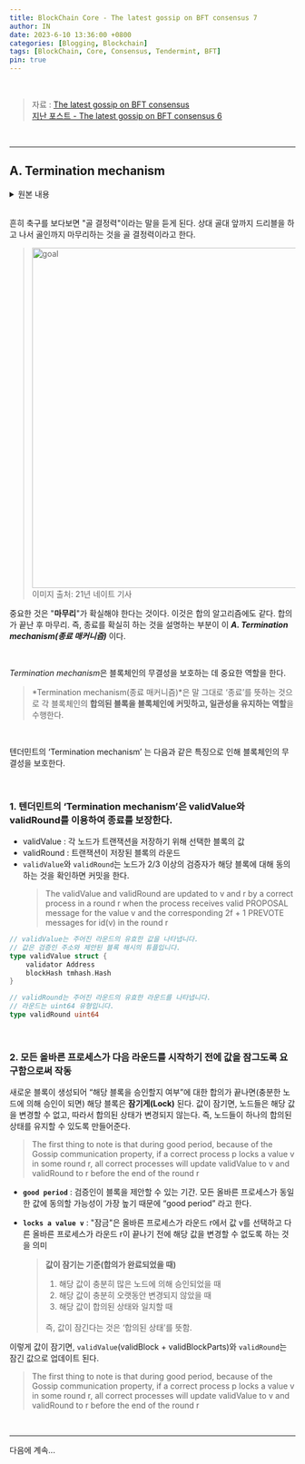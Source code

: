 ```yaml
---
title: BlockChain Core - The latest gossip on BFT consensus 7
author: IN
date: 2023-6-10 13:36:00 +0800
categories: [Blogging, Blockchain]
tags: [BlockChain, Core, Consensus, Tendermint, BFT]
pin: true
---
```


<br />

> 자료 : [The latest gossip on BFT consensus](https://in-nft.s3.ap-northeast-2.amazonaws.com/The+latest+gossip+on+BFT+consensus.pdf)
> <br />
> [지난 포스트 - The latest gossip on BFT consensus 6](https://in63119.github.io/posts/CoreStudyTendermint6/)

<br />

---

## A. Termination mechanism

<details>
<summary>원본 내용</summary>
<div markdown="1">
  
## A. Termination mechanism
<br />
  Tendermint ensures termination by a novel mechanism that benefits from the gossip based nature of communication (see Gossip communication property). It requires managing two additional variables, validV alue and validRound that are then used by the proposer during the propose step as explained above. The validValue
and validRound are updated to v and r by a correct process in a round r when the process receives valid PROPOSAL message for the value v and the corresponding 2f + 1 PREVOTE messages for id(v) in the round r (see the rule at line 36).
  We now give briefly the intuition how managing and proposing validValue and validRound ensures termination. Formal treatment is left for Section IV.
  The first thing to note is that during good period, because of the Gossip communication property, if a correct process p locks a value v in some round r, all correct processes will update validValue to v and validRound to r before the end of the round r (we prove this formally in the Section IV). The intuition is that messages that led to p locking a value v in the round r will be gossiped to all correct processes before the end of the round r, so it will update validV alue and validRound (the line 36).
  Therefore, if a correct process locks some value during good period, validV alue and validRound are updated by all correct processes so that the value proposed in the following rounds will be acceptable by all correct processes. Note that it could happen that during good period, no correct process locks a value, but some correct process q updates validV alue and validRound during some round. As no correct process locks a value in this case, validV alueq and validRoundq will also be acceptable by all correct processes as validRoundq > lockedRoundc for every correct process c and as the Gossip communication property ensures that the corresponding PREVOTE messages that q received in the round validRoundq are received by all correct processes ∆ time later.
  Finally, it could happen that after GST, there is a long sequence of rounds in which no correct process neither locks a value nor update validV alue and validRound. In this case, during this sequence of rounds, the proposed value suggested by correct processes was not accepted by all correct processes. Note that this sequence of rounds is always finite as at the beginning of every round there is at least a single correct process c such that validV aluec and validRoundc are acceptable by every correct process. This is true as there exists a correct process c such that for every other correct process p, validRoundc > lockedRoundp or validV aluec = lockedV aluep. This is true as c is the process that has locked a value in the most recent round among all correct processes (or no correct process locked any value). Therefore, eventually c will be the proper in some round and the proposed value will be accepted by all correct processes, terminating therefore this sequence of rounds.
  Therefore, updating validV alue and validRound variables, and the Gossip communication property, together ensures that eventually, during the good period, there exists a round with a correct proposer whose proposed value will be accepted by all correct processes, and all correct processes will terminate in that round. Note that this mechanism, contrary to the common termination mechanism illustrated in the Figure 1, does not require exchanging any additional information in addition to messages already sent as part of what is normally being called ”normal” case.
</div>
</details>

<br />

흔히 축구를 보다보면 "골 결정력"이라는 말을 듣게 된다. 상대 골대 앞까지 드리블을 하고 나서 골인까지 마무리하는 것을 골 결정력이라고 한다.
> <img src="https://github.com/in63119/in63119.github.io/assets/65399118/9cfdb93d-7994-4357-a646-eca67cff6cb3" alt="goal" width="600"/>
> <br />
> 이미지 출처: 21년 네이트 기사

중요한 것은 "**마무리**"가 확실해야 한다는 것이다. 이것은 합의 알고리즘에도 같다. 합의가 끝난 후 마무리. 즉, 종료를 확실히 하는 것을 설명하는 부분이 이 ***A. Termination mechanism(종료 매커니즘)*** 이다.

<br />

*Termination mechanism*은 블록체인의 무결성을 보호하는 데 중요한 역할을 한다. 
> *Termination mechanism(종료 매커니즘)*은 말 그대로 ‘종료’를 뜻하는 것으로 각 블록체인의 **합의된 블록을 블록체인에 커밋하고, 일관성을 유지하는 역할**을 수행한다.

<br />

텐더민트의 ‘Termination mechanism’ 는 다음과 같은 특징으로 인해 블록체인의 무결성을 보호한다.

<br />

### 1. 텐더민트의 ‘Termination mechanism’은 validValue와 validRound를  이용하여 종료를 보장한다.
- validValue : 각 노드가 트랜잭션을 저장하기 위해 선택한 블록의 값
- validRound : 트랜잭션이 저장된 블록의 라운드
- `validValue`와 `validRound`는 노드가 2/3 이상의 검증자가 해당 블록에 대해 동의하는 것을 확인하면 커밋을 한다.
    > The validValue and validRound are updated to v and r by a correct process in a round r when the process receives valid PROPOSAL message for the value v and the corresponding 2f + 1 PREVOTE messages for id(v) in the round r
    >

```go
// validValue는 주어진 라운드의 유효한 값을 나타냅니다.
// 값은 검증인 주소와 제안된 블록 해시의 튜플입니다.
type validValue struct {
    validator Address
    blockHash tmhash.Hash
}

// validRound는 주어진 라운드의 유효한 라운드를 나타냅니다.
// 라운드는 uint64 유형입니다.
type validRound uint64
```

<br />

### 2. 모든 올바른 프로세스가 다음 라운드를 시작하기 전에 값을 잠그도록 요구함으로써 작동

새로운 블록이 생성되어 “해당 블록을 승인할지 여부”에 대한 합의가 끝나면(충분한 노드에 의해 승인이 되면) 해당 블록은 **잠기게(Lock)** 된다. 값이 잠기면, 노드들은 해당 값을 변경할 수 없고, 따라서 합의된 상태가 변경되지 않는다. 즉, 노드들이 하나의 합의된 상태를 유지할 수 있도록 만들어준다.

> The first thing to note is that during good period, because of the Gossip communication property, if a correct process p locks a value v in some round r, all correct processes will update validValue to v and validRound to r before the end of the round r
> 
- **`good period`** : 검증인이 블록을 제안할 수 있는 기간. 모든 올바른 프로세스가 동일한 값에 동의할 가능성이 가장 높기 때문에 “good period” 라고 한다.
- **`locks a value v`** : "잠금"은 올바른 프로세스가 라운드 r에서 값 v를 선택하고 다른 올바른 프로세스가 라운드 r이 끝나기 전에 해당 값을 변경할 수 없도록 하는 것을 의미
    
    > **값이 잠기는 기준(합의가 완료되었을 때)**
    > 1. 해당 값이 충분히 많은 노드에 의해 승인되었을 때
    > 2. 해당 값이 충분히 오랫동안 변경되지 않았을 때
    > 3. 해당 값이 합의된 상태와 일치할 때
    > <br />
    > 즉, 값이 잠긴다는 것은 ‘합의된 상태’를 뜻함.
    

이렇게 값이 잠기면, `validValue`(validBlock + validBlockParts)와 `validRound`는 잠긴 값으로 업데이트 된다.

> The first thing to note is that during good period, because of the Gossip communication property, if a correct process p locks a value v in some round r, all correct processes will update validValue to v and validRound to r before the end of the round r

<br />

---

다음에 계속...
